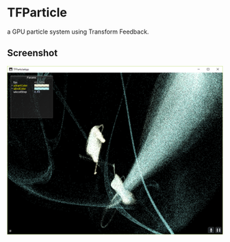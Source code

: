 # TFParticle
a GPU particle system using Transform Feedback.

## Screenshot
![result](https://github.com/rystylee/Cinder-Experiments/blob/master/TFParticle/screenshot.png)
